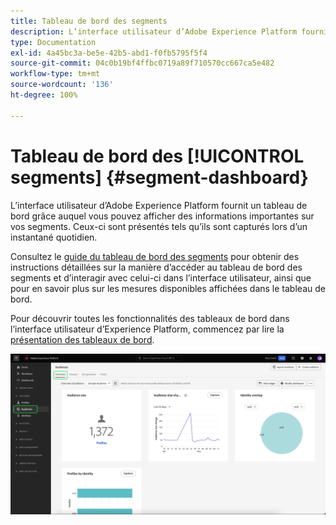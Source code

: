 ```yaml
---
title: Tableau de bord des segments
description: L’interface utilisateur d’Adobe Experience Platform fournit un tableau de bord grâce auquel vous pouvez afficher les mesures importantes liées aux segments créés et gérés par votre organisation.
type: Documentation
exl-id: 4a45bc3a-be5e-42b5-abd1-f0fb5795f5f4
source-git-commit: 04c0b19bf4ffbc0719a89f710570cc667ca5e482
workflow-type: tm+mt
source-wordcount: '136'
ht-degree: 100%

---
```


# Tableau de bord des [!UICONTROL segments] {#segment-dashboard}

L’interface utilisateur d’Adobe Experience Platform fournit un tableau de bord grâce auquel vous pouvez afficher des informations importantes sur vos segments. Ceux-ci sont présentés tels qu’ils sont capturés lors d’un instantané quotidien.

Consultez le [guide du tableau de bord des segments](../../dashboards/guides/audiences.md) pour obtenir des instructions détaillées sur la manière d’accéder au tableau de bord des segments et d’interagir avec celui-ci dans l’interface utilisateur, ainsi que pour en savoir plus sur les mesures disponibles affichées dans le tableau de bord.

Pour découvrir toutes les fonctionnalités des tableaux de bord dans l’interface utilisateur d’Experience Platform, commencez par lire la [présentation des tableaux de bord](../../dashboards/home.md).

![Le tableau de bord des segments. Trois widgets sont affichés : le widget Taille d’audience, le widget Tendance de la modification de la taille d’audience et le widget Profils par identité.](../../dashboards/images/segments/dashboard-overview.png)
